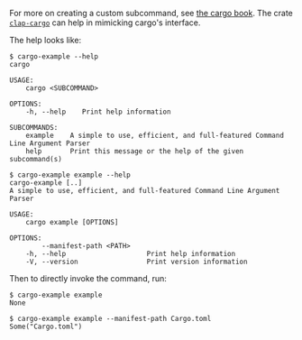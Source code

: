 For more on creating a custom subcommand, see [the cargo
book](https://doc.rust-lang.org/cargo/reference/external-tools.html#custom-subcommands).
The crate [`clap-cargo`](https://github.com/crate-ci/clap-cargo) can help in
mimicking cargo's interface.

The help looks like:
```console
$ cargo-example --help
cargo 

USAGE:
    cargo <SUBCOMMAND>

OPTIONS:
    -h, --help    Print help information

SUBCOMMANDS:
    example    A simple to use, efficient, and full-featured Command Line Argument Parser
    help       Print this message or the help of the given subcommand(s)

$ cargo-example example --help
cargo-example [..]
A simple to use, efficient, and full-featured Command Line Argument Parser

USAGE:
    cargo example [OPTIONS]

OPTIONS:
        --manifest-path <PATH>    
    -h, --help                    Print help information
    -V, --version                 Print version information

```

Then to directly invoke the command, run:
```console
$ cargo-example example
None

$ cargo-example example --manifest-path Cargo.toml
Some("Cargo.toml")

```
